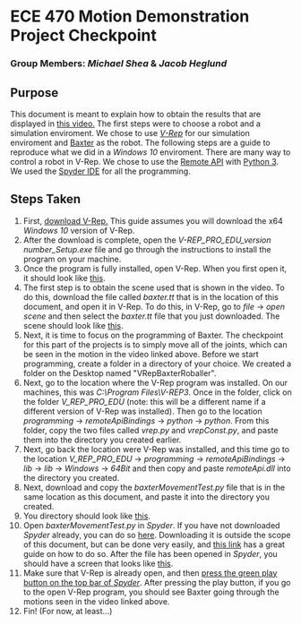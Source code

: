 # ECE 470 Motion Demonstration Project Checkpoint
### Group Members: _Michael Shea_ & _Jacob Heglund_
## Purpose
This document is meant to explain how to obtain the results that are displayed in [this video.](www.youtube.com) The first steps were to choose a robot and a simulation enviroment. We chose to use [_V-Rep_](http://www.coppeliarobotics.com/) for our simulation enviroment and [Baxter](http://www.rethinkrobotics.com/baxter/) as the robot. The following steps are a guide to reproduce what we did in a _Windows 10_ enviroment. There are many way to control a robot in V-Rep. We chose to use the [Remote API](http://www.coppeliarobotics.com/helpFiles/en/remoteApiFunctionsPython.htm) with [Python 3](). We used the [Spyder IDE](https://www.python.org/downloads/) for all the programming.

## Steps Taken
1. First, [download V-Rep.](http://www.coppeliarobotics.com/) This guide assumes you will download the x64 _Windows 10_ version of V-Rep.
2. After the download is complete, open the _V-REP_PRO_EDU_version number_Setup.exe_ file and go through the instructions to install the program on your machine.
3. Once the program is fully installed, open V-Rep. When you first open it, it should look like [this](https://preview.ibb.co/cfZzNn/First_Time_Opening_VRep.png).
4. The first step is to obtain the scene used that is shown in the video. To do this, download the file called _baxter.tt_ that is in the location of this document, and open it in V-Rep. To do this, in V-Rep, go to _file_ -> _open scene_ and then select the _baxter.tt_ file that you just downloaded. The scene should look like [this](https://preview.ibb.co/bGNiF7/scene.png).
5. Next, it is time to focus on the programming of Baxter. The checkpoint for this part of the projects is to simply move all of the joints, which can be seen in the motion in the video linked above. Before we start programming, create a folder in a directory of your choice. We created a folder on the Desktop named "VRepBaxterRoballer".
6. Next, go to the location where the V-Rep program was installed. On our machines, this was _C:\Program Files\V-REP3_. Once in the folder, click on the folder _V_REP_PRO_EDU_ (note: this will be a different name if a different version of V-Rep was installed). Then go to the location  _programming_ -> _remoteApiBindings_ -> _python_ -> _python_. From this folder, copy the two files called _vrep.py_ and _vrepConst.py_, and paste them into the directory you created earlier.
7.  Next, go back the location were V-Rep was installed, and this time go to the location  _V_REP_PRO_EDU_ -> _programming_ -> _remoteApiBindings_ -> _lib_ -> _lib_ -> _Windows_ -> _64Bit_ and then copy and paste _remoteApi.dll_ into the directory you created.
8. Next, download and copy the _baxterMovementTest.py_ file that is in the same location as this document, and paste it into the directory you created.
9. You directory should look like [this](https://preview.ibb.co/kmKPNn/Directory.png).
10. Open _baxterMovementTest.py_ in _Spyder_. If you have not downloaded _Spyder_ already, you can do so [here](https://pythonhosted.org/spyder/installation.html). Downloading it is outside the scope of this document, but can be done very easily, and [this link](https://pythonhosted.org/spyder/installation.html) has a great guide on how to do so. After the file has been opened in _Spyder_, you should have a screen that looks like [this](https://preview.ibb.co/d9aaTS/Spyder_File.png).
11. Make sure that V-Rep is already open, and then [press the green play button on the top bar of _Spyder_](https://preview.ibb.co/bC4r2n/play_Button.png). After pressing the play button, if you go to the open V-Rep program, you should see Baxter going through the motions seen in the video linked above.
12. Fin! (For now, at least...)
